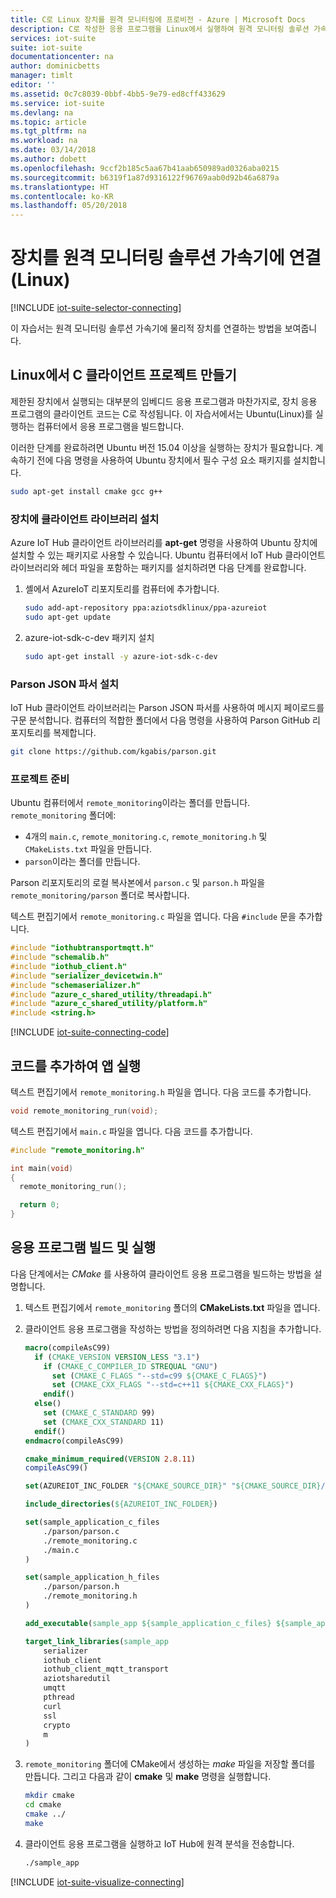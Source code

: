 ```yaml
---
title: C로 Linux 장치를 원격 모니터링에 프로비전 - Azure | Microsoft Docs
description: C로 작성한 응용 프로그램을 Linux에서 실행하여 원격 모니터링 솔루션 가속기에 장치를 연결하는 방법을 설명합니다.
services: iot-suite
suite: iot-suite
documentationcenter: na
author: dominicbetts
manager: timlt
editor: ''
ms.assetid: 0c7c8039-0bbf-4bb5-9e79-ed8cff433629
ms.service: iot-suite
ms.devlang: na
ms.topic: article
ms.tgt_pltfrm: na
ms.workload: na
ms.date: 03/14/2018
ms.author: dobett
ms.openlocfilehash: 9ccf2b185c5aa67b41aab650989ad0326aba0215
ms.sourcegitcommit: b6319f1a87d9316122f96769aab0d92b46a6879a
ms.translationtype: HT
ms.contentlocale: ko-KR
ms.lasthandoff: 05/20/2018
---
```

# <a name="connect-your-device-to-the-remote-monitoring-solution-accelerator-linux"></a>장치를 원격 모니터링 솔루션 가속기에 연결(Linux)

[!INCLUDE [iot-suite-selector-connecting](../../includes/iot-suite-selector-connecting.md)]

이 자습서는 원격 모니터링 솔루션 가속기에 물리적 장치를 연결하는 방법을 보여줍니다.

## <a name="create-a-c-client-project-on-linux"></a>Linux에서 C 클라이언트 프로젝트 만들기

제한된 장치에서 실행되는 대부분의 임베디드 응용 프로그램과 마찬가지로, 장치 응용 프로그램의 클라이언트 코드는 C로 작성됩니다. 이 자습서에서는 Ubuntu(Linux)를 실행하는 컴퓨터에서 응용 프로그램을 빌드합니다.

이러한 단계를 완료하려면 Ubuntu 버전 15.04 이상을 실행하는 장치가 필요합니다. 계속하기 전에 다음 명령을 사용하여 Ubuntu 장치에서 필수 구성 요소 패키지를 설치합니다.

```sh
sudo apt-get install cmake gcc g++
```

### <a name="install-the-client-libraries-on-your-device"></a>장치에 클라이언트 라이브러리 설치

Azure IoT Hub 클라이언트 라이브러리를 **apt-get** 명령을 사용하여 Ubuntu 장치에 설치할 수 있는 패키지로 사용할 수 있습니다. Ubuntu 컴퓨터에서 IoT Hub 클라이언트 라이브러리와 헤더 파일을 포함하는 패키지를 설치하려면 다음 단계를 완료합니다.

1. 셸에서 AzureIoT 리포지토리를 컴퓨터에 추가합니다.

    ```sh
    sudo add-apt-repository ppa:aziotsdklinux/ppa-azureiot
    sudo apt-get update
    ```

1. azure-iot-sdk-c-dev 패키지 설치

    ```sh
    sudo apt-get install -y azure-iot-sdk-c-dev
    ```

### <a name="install-the-parson-json-parser"></a>Parson JSON 파서 설치

IoT Hub 클라이언트 라이브러리는 Parson JSON 파서를 사용하여 메시지 페이로드를 구문 분석합니다. 컴퓨터의 적합한 폴더에서 다음 명령을 사용하여 Parson GitHub 리포지토리를 복제합니다.

```sh
git clone https://github.com/kgabis/parson.git
```

### <a name="prepare-your-project"></a>프로젝트 준비

Ubuntu 컴퓨터에서 `remote_monitoring`이라는 폴더를 만듭니다. `remote_monitoring` 폴더에:

- 4개의 `main.c`, `remote_monitoring.c`, `remote_monitoring.h` 및 `CMakeLists.txt` 파일을 만듭니다.
- `parson`이라는 폴더를 만듭니다.

Parson 리포지토리의 로컬 복사본에서 `parson.c` 및 `parson.h` 파일을 `remote_monitoring/parson` 폴더로 복사합니다.

텍스트 편집기에서 `remote_monitoring.c` 파일을 엽니다. 다음 `#include` 문을 추가합니다.

```c
#include "iothubtransportmqtt.h"
#include "schemalib.h"
#include "iothub_client.h"
#include "serializer_devicetwin.h"
#include "schemaserializer.h"
#include "azure_c_shared_utility/threadapi.h"
#include "azure_c_shared_utility/platform.h"
#include <string.h>
```

[!INCLUDE [iot-suite-connecting-code](../../includes/iot-suite-connecting-code.md)]

## <a name="add-code-to-run-the-app"></a>코드를 추가하여 앱 실행

텍스트 편집기에서 `remote_monitoring.h` 파일을 엽니다. 다음 코드를 추가합니다.

```c
void remote_monitoring_run(void);
```

텍스트 편집기에서 `main.c` 파일을 엽니다. 다음 코드를 추가합니다.

```c
#include "remote_monitoring.h"

int main(void)
{
  remote_monitoring_run();

  return 0;
}
```

## <a name="build-and-run-the-application"></a>응용 프로그램 빌드 및 실행

다음 단계에서는 *CMake* 를 사용하여 클라이언트 응용 프로그램을 빌드하는 방법을 설명합니다.

1. 텍스트 편집기에서 `remote_monitoring` 폴더의 **CMakeLists.txt** 파일을 엽니다.

1. 클라이언트 응용 프로그램을 작성하는 방법을 정의하려면 다음 지침을 추가합니다.

    ```cmake
    macro(compileAsC99)
      if (CMAKE_VERSION VERSION_LESS "3.1")
        if (CMAKE_C_COMPILER_ID STREQUAL "GNU")
          set (CMAKE_C_FLAGS "--std=c99 ${CMAKE_C_FLAGS}")
          set (CMAKE_CXX_FLAGS "--std=c++11 ${CMAKE_CXX_FLAGS}")
        endif()
      else()
        set (CMAKE_C_STANDARD 99)
        set (CMAKE_CXX_STANDARD 11)
      endif()
    endmacro(compileAsC99)

    cmake_minimum_required(VERSION 2.8.11)
    compileAsC99()

    set(AZUREIOT_INC_FOLDER "${CMAKE_SOURCE_DIR}" "${CMAKE_SOURCE_DIR}/parson" "/usr/include/azureiot" "/usr/include/azureiot/inc")

    include_directories(${AZUREIOT_INC_FOLDER})

    set(sample_application_c_files
        ./parson/parson.c
        ./remote_monitoring.c
        ./main.c
    )

    set(sample_application_h_files
        ./parson/parson.h
        ./remote_monitoring.h
    )

    add_executable(sample_app ${sample_application_c_files} ${sample_application_h_files})

    target_link_libraries(sample_app
        serializer
        iothub_client
        iothub_client_mqtt_transport
        aziotsharedutil
        umqtt
        pthread
        curl
        ssl
        crypto
        m
    )
    ```

1. `remote_monitoring` 폴더에 CMake에서 생성하는 *make* 파일을 저장할 폴더를 만듭니다. 그리고 다음과 같이 **cmake** 및 **make** 명령을 실행합니다.

    ```sh
    mkdir cmake
    cd cmake
    cmake ../
    make
    ```

1. 클라이언트 응용 프로그램을 실행하고 IoT Hub에 원격 분석을 전송합니다.

    ```sh
    ./sample_app
    ```

[!INCLUDE [iot-suite-visualize-connecting](../../includes/iot-suite-visualize-connecting.md)]
